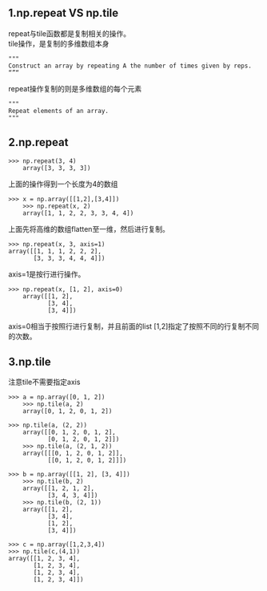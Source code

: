 ## 1.np.repeat VS np.tile
repeat与tile函数都是复制相关的操作。    
tile操作，是复制的多维数组本身  
  
```
"""
Construct an array by repeating A the number of times given by reps.
“”“  
```  

repeat操作复制的则是多维数组的每个元素  

```
"""
Repeat elements of an array.
"""
```  

## 2.np.repeat  
```
>>> np.repeat(3, 4)
    array([3, 3, 3, 3])
```  

上面的操作得到一个长度为4的数组  

```
>>> x = np.array([[1,2],[3,4]])
    >>> np.repeat(x, 2)
    array([1, 1, 2, 2, 3, 3, 4, 4])
```  

上面先将高维的数组flatten至一维，然后进行复制。    

```
>>> np.repeat(x, 3, axis=1)
array([[1, 1, 1, 2, 2, 2],
       [3, 3, 3, 4, 4, 4]])

```  

axis=1是按行进行操作。  

```
>>> np.repeat(x, [1, 2], axis=0)
    array([[1, 2],
           [3, 4],
           [3, 4]])
```  

axis=0相当于按照行进行复制，并且前面的list [1,2]指定了按照不同的行复制不同的次数。  

## 3.np.tile
注意tile不需要指定axis  
```
>>> a = np.array([0, 1, 2])
    >>> np.tile(a, 2)
    array([0, 1, 2, 0, 1, 2])
```  

```
>>> np.tile(a, (2, 2))
    array([[0, 1, 2, 0, 1, 2],
           [0, 1, 2, 0, 1, 2]])
    >>> np.tile(a, (2, 1, 2))
    array([[[0, 1, 2, 0, 1, 2]],
           [[0, 1, 2, 0, 1, 2]]])

```  

```
>>> b = np.array([[1, 2], [3, 4]])
    >>> np.tile(b, 2)
    array([[1, 2, 1, 2],
           [3, 4, 3, 4]])
    >>> np.tile(b, (2, 1))
    array([[1, 2],
           [3, 4],
           [1, 2],
           [3, 4]])
```  

```
>>> c = np.array([1,2,3,4])
>>> np.tile(c,(4,1))
array([[1, 2, 3, 4],
       [1, 2, 3, 4],
       [1, 2, 3, 4],
       [1, 2, 3, 4]])
```  
